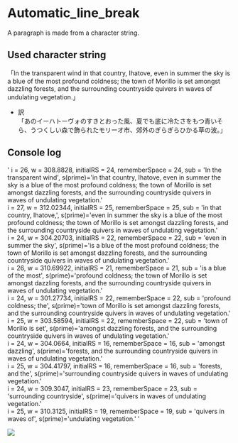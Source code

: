 # Automatic_line_break
A paragraph is made from a character string.

## Used character string
「In the transparent wind in that country, Ihatove, even in summer the sky is a blue of the most profound coldness; the town of Morillo is set amongst dazzling forests, and the surrounding countryside quivers in waves of undulating vegetation.」  

- 訳  
「あのイーハトーヴォのすきとおった風、夏でも底に冷たさをもつ青いそら、うつくしい森で飾られたモリーオ市、郊外のぎらぎらひかる草の波。」

## Console log
' i = 26, w = 308.8828, initialRS = 24, rememberSpace = 24, sub = 'In the transparent wind', s(prime)='in that country, Ihatove, even in summer the sky is a blue of the most profound coldness; the town of Morillo is set amongst dazzling forests, and the surrounding countryside quivers in waves of undulating vegetation.'  
i = 27, w = 312.02344, initialRS = 25, rememberSpace = 25, sub = 'in that country, Ihatove,', s(prime)='even in summer the sky is a blue of the most profound coldness; the town of Morillo is set amongst dazzling forests, and the surrounding countryside quivers in waves of undulating vegetation.'  
i = 24, w = 304.20703, initialRS = 22, rememberSpace = 22, sub = 'even in summer the sky', s(prime)='is a blue of the most profound coldness; the town of Morillo is set amongst dazzling forests, and the surrounding countryside quivers in waves of undulating vegetation.'  
i = 26, w = 310.69922, initialRS = 21, rememberSpace = 21, sub = 'is a blue of the most', s(prime)='profound coldness; the town of Morillo is set amongst dazzling forests, and the surrounding countryside quivers in waves of undulating vegetation.'  
i = 24, w = 301.27734, initialRS = 22, rememberSpace = 22, sub = 'profound coldness; the', s(prime)='town of Morillo is set amongst dazzling forests, and the surrounding countryside quivers in waves of undulating vegetation.'  
i = 25, w = 303.58594, initialRS = 22, rememberSpace = 22, sub = 'town of Morillo is set', s(prime)='amongst dazzling forests, and the surrounding countryside quivers in waves of undulating vegetation.'  
i = 24, w = 304.0664, initialRS = 16, rememberSpace = 16, sub = 'amongst dazzling', s(prime)='forests, and the surrounding countryside quivers in waves of undulating vegetation.'  
i = 25, w = 304.41797, initialRS = 16, rememberSpace = 16, sub = 'forests, and the', s(prime)='surrounding countryside quivers in waves of undulating vegetation.'  
i = 24, w = 309.3047, initialRS = 23, rememberSpace = 23, sub = 'surrounding countryside', s(prime)='quivers in waves of undulating vegetation.'  
i = 25, w = 310.3125, initialRS = 19, rememberSpace = 19, sub = 'quivers in waves of', s(prime)='undulating vegetation.' '


![](https://raw.githubusercontent.com/ShiraishiKakuya/Automatic_line_break/master/images_for_documentation/00.png)